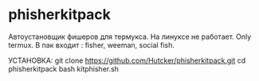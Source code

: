 # phisherkitpack
Автоустановщик фишеров для термукса. На линуксе не работает. Only termux. В пак входит : fisher, weeman, social fish. 

УСТАНОВКА:
git clone https://github.com/Hutcker/phisherkitpack.git
cd phisherkitpack
bash kitphisher.sh

